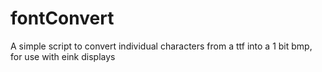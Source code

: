 # fontConvert
A simple script to convert individual characters from a ttf into a 1 bit bmp, for use with eink displays
